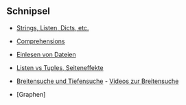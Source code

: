 ## Schnipsel

-   [Strings, Listen, Dicts, etc.](./allerlei.md)

-   [Comprehensions](./comprehensions.md)

-   [Einlesen von Dateien](./einlesenVonDateien.md)

-   [Listen vs Tuples, Seiteneffekte](./tuplesUndSeiteneffekte.pdf)

-   [Breitensuche und Tiefensuche](../algorithmen/bfs_dfs.md) - [Videos zur Breitensuche](https://youtube.com/playlist?list=PLWeMgMhRDsIE6W16JRLcHbubHC1O2TvRR)

-   [Graphen]

<!-- -   [Koordinaten](./koordinaten.md)

-   [Grids](./grids.md) -->
    



